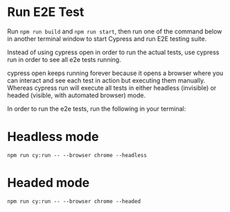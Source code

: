 # Run E2E Test
Run ```npm run build``` and ```npm run start```, 
then run one of the command below in another terminal window to start Cypress and run E2E testing suite.

Instead of using cypress open in order to run the actual tests,  use cypress run in order to see all e2e tests running.

cypress open keeps running forever because it opens a browser where you can interact and see each test in action but executing them manually. Whereas cypress run will execute all tests in either headless (invisible) or headed (visible, with automated browser) mode.

In order to run the e2e tests, run the following in your terminal:

# Headless mode
```npm run cy:run -- --browser chrome --headless```

# Headed mode
```npm run cy:run -- --browser chrome --headed```
